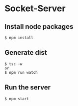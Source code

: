 # Socket-Server


## Install node packages

```
$ npm install
```

## Generate dist

```
$ tsc -w
or
$ npm run watch
```

## Run the server

```
$ npm start
```
